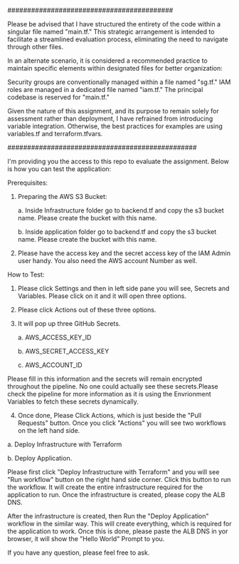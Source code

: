 ##########################################

Please be advised that I have structured the entirety of the code within a singular file named "main.tf." This strategic arrangement is intended to facilitate a streamlined evaluation process, eliminating the need to navigate through other files.

In an alternate scenario, it is considered a recommended practice to maintain specific elements within designated files for better organization:

Security groups are conventionally managed within a file named "sg.tf."
IAM roles are managed in a dedicated file named "iam.tf."
The principal codebase is reserved for "main.tf."

Given the nature of this assignment, and its purpose to remain solely for assessment rather than deployment, I have refrained from introducing variable integration. Otherwise, the best practices for examples are using variables.tf and terraform.tfvars.


################################################

I'm providing you the access to this repo to evaluate the assignment. Below is how you can test the application:

Prerequisites:

1. Preparing the AWS S3 Bucket:
   
    a. Inside Infrastructure folder go to backend.tf and copy the s3 bucket name. Please create the bucket with this name.
   
    b. Inside application folder go to backend.tf and copy the s3 bucket name. Please create the bucket with this name.
   
2. Please have the access key and the secret access key of the IAM Admin user handy. You also need the AWS account Number as well.

How to Test:

1. Please click Settings and then in left side pane you will see, Secrets and Variables. Please click on it and it will open three options.
   
2. Please click Actions out of these three options.
   
3. It will pop up three GitHub Secrets.
   
    a. AWS_ACCESS_KEY_ID
   
    b. AWS_SECRET_ACCESS_KEY
   
    c. AWS_ACCOUNT_ID
   
Please fill in this information and the secrets will remain encrypted throughout the pipeline. No one could actually see these secrets.Please check the pipeline for more information as it is using the Envrionment Variables to fetch these secrets dynamically.

4. Once done, Please Click Actions, which is just beside the "Pull Requests" button. Once you click "Actions" you will see two workflows on the left hand side.

a. Deploy Infrastructure with Terraform

b. Deploy Application.

Please first click "Deploy Infrastructure with Terraform" and you will see "Run workflow" button on the right hand side corner. Click this button to run the workflow. It will create the entire infrastructure required for the application to run. Once the infrastructure is created, please copy the ALB DNS.

After the infrastructure is created, then Run the "Deploy Application" workflow in the similar way. This will create everything, which is required for the application to work. Once this is done, please paste the ALB DNS in yor browser, it will show the "Hello World" Prompt to you.

If you have any question, please feel free to ask.
